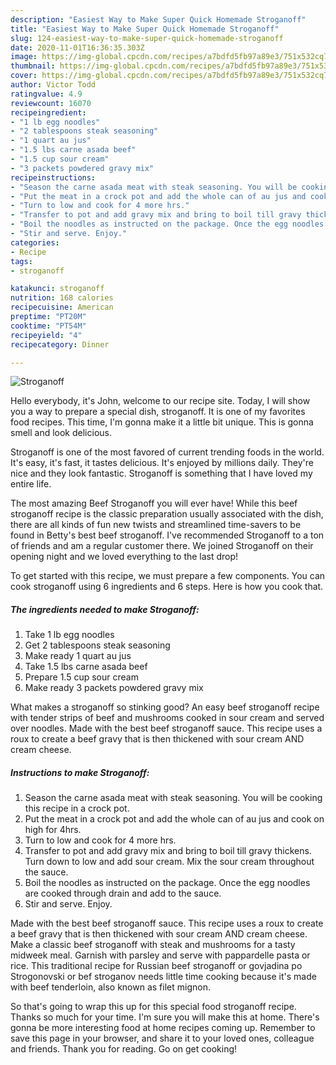 ```yaml
---
description: "Easiest Way to Make Super Quick Homemade Stroganoff"
title: "Easiest Way to Make Super Quick Homemade Stroganoff"
slug: 124-easiest-way-to-make-super-quick-homemade-stroganoff
date: 2020-11-01T16:36:35.303Z
image: https://img-global.cpcdn.com/recipes/a7bdfd5fb97a89e3/751x532cq70/stroganoff-recipe-main-photo.jpg
thumbnail: https://img-global.cpcdn.com/recipes/a7bdfd5fb97a89e3/751x532cq70/stroganoff-recipe-main-photo.jpg
cover: https://img-global.cpcdn.com/recipes/a7bdfd5fb97a89e3/751x532cq70/stroganoff-recipe-main-photo.jpg
author: Victor Todd
ratingvalue: 4.9
reviewcount: 16070
recipeingredient:
- "1 lb egg noodles"
- "2 tablespoons steak seasoning"
- "1 quart au jus"
- "1.5 lbs carne asada beef"
- "1.5 cup sour cream"
- "3 packets powdered gravy mix"
recipeinstructions:
- "Season the carne asada meat with steak seasoning. You will be cooking this recipe in a crock pot."
- "Put the meat in a crock pot and add the whole can of au jus and cook on high for 4hrs."
- "Turn to low and cook for 4 more hrs."
- "Transfer to pot and add gravy mix and bring to boil till gravy thickens. Turn down to low and add sour cream. Mix the sour cream throughout the sauce."
- "Boil the noodles as instructed on the package. Once the egg noodles are cooked through drain and add to the sauce."
- "Stir and serve. Enjoy."
categories:
- Recipe
tags:
- stroganoff

katakunci: stroganoff 
nutrition: 168 calories
recipecuisine: American
preptime: "PT20M"
cooktime: "PT54M"
recipeyield: "4"
recipecategory: Dinner

---
```



![Stroganoff](https://img-global.cpcdn.com/recipes/a7bdfd5fb97a89e3/751x532cq70/stroganoff-recipe-main-photo.jpg)

Hello everybody, it's John, welcome to our recipe site. Today, I will show you a way to prepare a special dish, stroganoff. It is one of my favorites food recipes. This time, I'm gonna make it a little bit unique. This is gonna smell and look delicious.

Stroganoff is one of the most favored of current trending foods in the world. It's easy, it's fast, it tastes delicious. It's enjoyed by millions daily. They're nice and they look fantastic. Stroganoff is something that I have loved my entire life.

The most amazing Beef Stroganoff you will ever have! While this beef stroganoff recipe is the classic preparation usually associated with the dish, there are all kinds of fun new twists and streamlined time-savers to be found in Betty&#39;s best beef stroganoff. I&#39;ve recommended Stroganoff to a ton of friends and am a regular customer there. We joined Stroganoff on their opening night and we loved everything to the last drop!


To get started with this recipe, we must prepare a few components. You can cook stroganoff using 6 ingredients and 6 steps. Here is how you cook that.

<!--inarticleads1-->

##### The ingredients needed to make Stroganoff:

1. Take 1 lb egg noodles
1. Get 2 tablespoons steak seasoning
1. Make ready 1 quart au jus
1. Take 1.5 lbs carne asada beef
1. Prepare 1.5 cup sour cream
1. Make ready 3 packets powdered gravy mix


What makes a stroganoff so stinking good? An easy beef stroganoff recipe with tender strips of beef and mushrooms cooked in sour cream and served over noodles. Made with the best beef stroganoff sauce. This recipe uses a roux to create a beef gravy that is then thickened with sour cream AND cream cheese. 

<!--inarticleads2-->

##### Instructions to make Stroganoff:

1. Season the carne asada meat with steak seasoning. You will be cooking this recipe in a crock pot.
1. Put the meat in a crock pot and add the whole can of au jus and cook on high for 4hrs.
1. Turn to low and cook for 4 more hrs.
1. Transfer to pot and add gravy mix and bring to boil till gravy thickens. Turn down to low and add sour cream. Mix the sour cream throughout the sauce.
1. Boil the noodles as instructed on the package. Once the egg noodles are cooked through drain and add to the sauce.
1. Stir and serve. Enjoy.


Made with the best beef stroganoff sauce. This recipe uses a roux to create a beef gravy that is then thickened with sour cream AND cream cheese. Make a classic beef stroganoff with steak and mushrooms for a tasty midweek meal. Garnish with parsley and serve with pappardelle pasta or rice. This traditional recipe for Russian beef stroganoff or govjadina po Strogonovski or bef stroganov needs little time cooking because it&#39;s made with beef tenderloin, also known as filet mignon. 

So that's going to wrap this up for this special food stroganoff recipe. Thanks so much for your time. I'm sure you will make this at home. There's gonna be more interesting food at home recipes coming up. Remember to save this page in your browser, and share it to your loved ones, colleague and friends. Thank you for reading. Go on get cooking!
